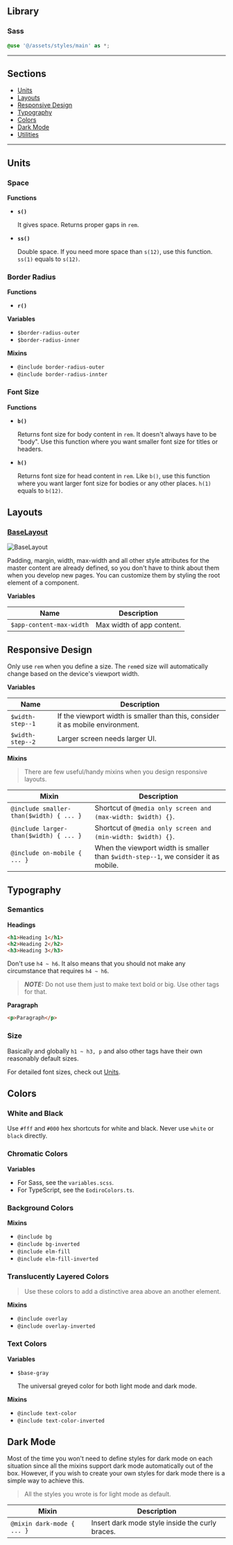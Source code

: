 ## Library

### Sass

```scss
@use '@/assets/styles/main' as *;
```

---

## Sections

- [Units](#units)
- [Layouts](#layouts)
- [Responsive Design](#responsive-design)
- [Typography](#typography)
- [Colors](#colors)
- [Dark Mode](#dark-mode)
- [Utilities](#utilities)

---

## Units

### Space

**Functions**

- **`s()`**

  It gives space. Returns proper gaps in `rem`.

- **`ss()`**

  Double space. If you need more space than `s(12)`, use this function. `ss(1)` equals to `s(12)`.

### Border Radius

**Functions**

- **`r()`**

**Variables**

- `$border-radius-outer`
- `$border-radius-inner`

**Mixins**

- `@include border-radius-outer`
- `@include border-radius-innter`

### Font Size

**Functions**

- **`b()`**

  Returns font size for body content in `rem`. It doesn't always have to be "body". Use this function where you want smaller font size for titles or headers.

- **`h()`**

  Returns font size for head content in `rem`. Like `b()`, use this function where you want larger font size for bodies or any other places. `h(1)` equals to `b(12)`.

## Layouts

### [BaseLayout]()

![BaseLayout](https://user-images.githubusercontent.com/19797697/75721464-c17e4700-5d1b-11ea-8b4d-2fcff33c5cd4.png)

Padding, margin, width, max-width and all other style attributes for the master content are already defined, so you don't have to think about them when you develop new pages. You can customize them by styling the root element of a component.

**Variables**

| Name                     | Description               |
| ------------------------ | ------------------------- |
| `$app-content-max-width` | Max width of app content. |

## Responsive Design

Only use `rem` when you define a size. The `rem`ed size will automatically change based on the device's viewport width.

**Variables**

| Name             | Description                                                                    |
| ---------------- | ------------------------------------------------------------------------------ |
| `$width-step--1` | If the viewport width is smaller than this, consider it as mobile environment. |
| `$width-step--2` | Larger screen needs larger UI.                                                 |

**Mixins**

> There are few useful/handy mixins when you design responsive layouts.

| Mixin                                   | Description                                                                         |
| --------------------------------------- | ----------------------------------------------------------------------------------- |
| `@include smaller-than($width) { ... }` | Shortcut of `@media only screen and (max-width: $width) {}`.                        |
| `@include larger-than($width) { ... }`  | Shortcut of `@media only screen and (min-width: $width) {}`.                        |
| `@include on-mobile { ... }`            | When the viewport width is smaller than `$width-step--1`, we consider it as mobile. |

## Typography

### Semantics

**Headings**

```html
<h1>Heading 1</h1>
<h2>Heading 2</h2>
<h3>Heading 3</h3>
```

Don't use `h4 ~ h6`. It also means that you should not make any circumstance that requires `h4 ~ h6`.

> **_NOTE:_** Do not use them just to make text bold or big. Use other tags for that.

**Paragraph**

```html
<p>Paragraph</p>
```

### Size

Basically and globally `h1 ~ h3, p` and also other tags have their own reasonably default sizes.

For detailed font sizes, check out [Units](#units).

## Colors

### White and Black

Use `#fff` and `#000` hex shortcuts for white and black. Never use `white` or `black` directly.

### Chromatic Colors

**Variables**

- For Sass, see the `variables.scss`.
- For TypeScript, see the `EodiroColors.ts`.

### Background Colors

**Mixins**

- `@include bg`
- `@include bg-inverted`
- `@include elm-fill`
- `@include elm-fill-inverted`

### Translucently Layered Colors

> Use these colors to add a distinctive area above an another element.

**Mixins**

- `@include overlay`
- `@include overlay-inverted`

### Text Colors

**Variables**

- `$base-gray`

  The universal greyed color for both light mode and dark mode.

**Mixins**

- `@include text-color`
- `@include text-color-inverted`

## Dark Mode

Most of the time you won't need to define styles for dark mode on each situation since all the mixins support dark mode automatically out of the box. However, if you wish to create your own styles for dark mode there is a simple way to achieve this.

> All the styles you wrote is for light mode as default.

| Mixin                      | Description                                     |
| -------------------------- | ----------------------------------------------- |
| `@mixin dark-mode { ... }` | Insert dark mode style inside the curly braces. |
